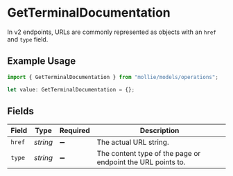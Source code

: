 # GetTerminalDocumentation

In v2 endpoints, URLs are commonly represented as objects with an `href` and `type` field.

## Example Usage

```typescript
import { GetTerminalDocumentation } from "mollie/models/operations";

let value: GetTerminalDocumentation = {};
```

## Fields

| Field                                                       | Type                                                        | Required                                                    | Description                                                 |
| ----------------------------------------------------------- | ----------------------------------------------------------- | ----------------------------------------------------------- | ----------------------------------------------------------- |
| `href`                                                      | *string*                                                    | :heavy_minus_sign:                                          | The actual URL string.                                      |
| `type`                                                      | *string*                                                    | :heavy_minus_sign:                                          | The content type of the page or endpoint the URL points to. |